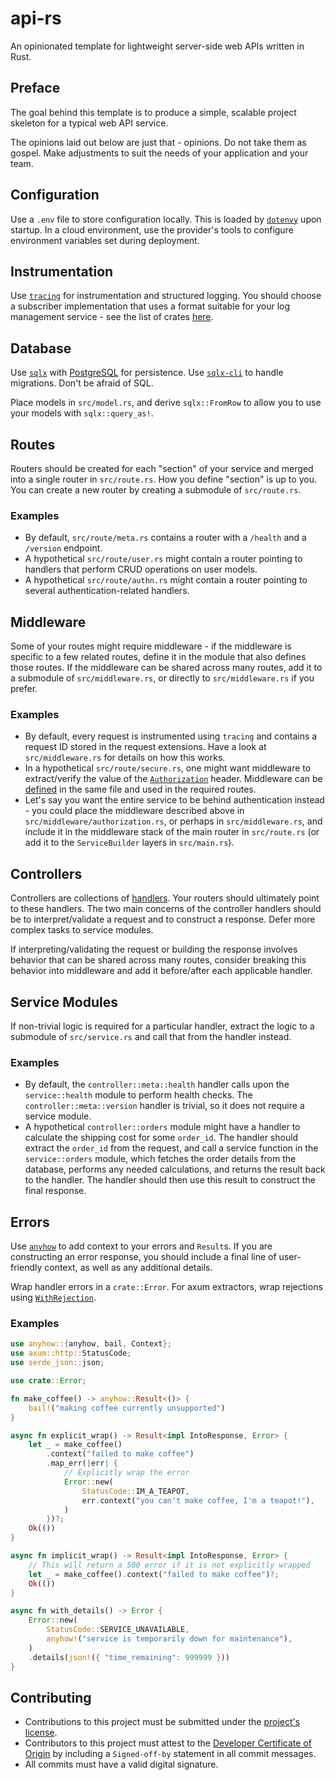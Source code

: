 # api-rs

An opinionated template for lightweight server-side web APIs written in Rust.

## Preface

The goal behind this template is to produce a simple, scalable project skeleton
for a typical web API service.

The opinions laid out below are just that - opinions. Do not take them as
gospel. Make adjustments to suit the needs of your application and your team.

## Configuration

Use a `.env` file to store configuration locally. This is loaded by
[`dotenvy`](https://crates.io/crates/dotenvy) upon startup. In a cloud
environment, use the provider's tools to configure environment variables set
during deployment.

## Instrumentation

Use [`tracing`](https://crates.io/crates/tracing) for instrumentation and
structured logging. You should choose a subscriber implementation that uses a
format suitable for your log management service - see the list of crates
[here](https://docs.rs/tracing/latest/tracing/#related-crates).

## Database

Use [`sqlx`](https://crates.io/crates/sqlx) with
[PostgreSQL](https://www.postgresql.org/) for persistence. Use
[`sqlx-cli`](https://crates.io/crates/sqlx-cli) to handle migrations. Don't be
afraid of SQL.

Place models in `src/model.rs`, and derive `sqlx::FromRow` to allow you to use
your models with `sqlx::query_as!`.

## Routes

Routers should be created for each "section" of your service and merged into a
single router in `src/route.rs`. How you define "section" is up to you. You can
create a new router by creating a submodule of `src/route.rs`.

### Examples
- By default, `src/route/meta.rs` contains a router with a `/health` and a
  `/version` endpoint.
- A hypothetical `src/route/user.rs` might contain a router pointing to
  handlers that perform CRUD operations on user models.
- A hypothetical `src/route/authn.rs` might contain a router pointing to
  several authentication-related handlers.

## Middleware

Some of your routes might require middleware - if the middleware is specific to
a few related routes, define it in the module that also defines those routes.
If the middleware can be shared across many routes, add it to a submodule of
`src/middleware.rs`, or directly to `src/middleware.rs` if you prefer.

### Examples
- By default, every request is instrumented using `tracing` and contains a
  request ID stored in the request extensions. Have a look at
  `src/middleware.rs` for details on how this works.
- In a hypothetical `src/route/secure.rs`, one might want middleware to
  extract/verify the value of the
  [`Authorization`](https://developer.mozilla.org/en-US/docs/Web/HTTP/Headers/Authorization)
  header. Middleware can be
  [defined](https://docs.rs/axum/latest/axum/middleware/index.html#writing-middleware)
  in the same file and used in the required routes.
- Let's say you want the entire service to be behind authentication instead -
  you could place the middleware described above in
  `src/middleware/authorization.rs`, or perhaps in `src/middleware.rs`, and
  include it in the middleware stack of the main router in `src/route.rs` (or
  add it to the `ServiceBuilder` layers in `src/main.rs`).

## Controllers

Controllers are collections of
[handlers](https://docs.rs/axum/latest/axum/handler/index.html). Your routers
should ultimately point to these handlers. The two main concerns of the
controller handlers should be to interpret/validate a request and to construct
a response. Defer more complex tasks to service modules.

If interpreting/validating the request or building the response involves
behavior that can be shared across many routes, consider breaking this behavior
into middleware and add it before/after each applicable handler.

## Service Modules

If non-trivial logic is required for a particular handler, extract the logic to
a submodule of `src/service.rs` and call that from the handler instead.

### Examples
- By default, the `controller::meta::health` handler calls upon the
  `service::health` module to perform health checks. The
  `controller::meta::version` handler is trivial, so it does not require a
  service module.
- A hypothetical `controller::orders` module might have a handler to calculate
  the shipping cost for some `order_id`. The handler should extract the
  `order_id` from the request, and call a service function in the
  `service::orders` module, which fetches the order details from the database,
  performs any needed calculations, and returns the result back to the handler.
  The handler should then use this result to construct the final response.

## Errors

Use [`anyhow`](https://crates.io/crates/anyhow) to add context to your errors
and `Result`s. If you are constructing an error response, you should include a
final line of user-friendly context, as well as any additional details.

Wrap handler errors in a `crate::Error`. For axum extractors, wrap rejections
using [`WithRejection`](https://docs.rs/axum-extra/latest/axum_extra/extract/struct.WithRejection.html).

### Examples
```rust
use anyhow::{anyhow, bail, Context};
use axum::http::StatusCode;
use serde_json::json;

use crate::Error;

fn make_coffee() -> anyhow::Result<()> {
    bail!("making coffee currently unsupported")
}

async fn explicit_wrap() -> Result<impl IntoResponse, Error> {
    let _ = make_coffee()
        .context("failed to make coffee")
        .map_err(|err| {
            // Explicitly wrap the error
            Error::new(
                StatusCode::IM_A_TEAPOT,
                err.context("you can't make coffee, I'm a teapot!"),
            )
        })?;
    Ok(())
}

async fn implicit_wrap() -> Result<impl IntoResponse, Error> {
    // This will return a 500 error if it is not explicitly wrapped
    let _ = make_coffee().context("failed to make coffee")?;
    Ok(())
}

async fn with_details() -> Error {
    Error::new(
        StatusCode::SERVICE_UNAVAILABLE,
        anyhow!("service is temporarily down for maintenance"),
    )
    .details(json!({ "time_remaining": 999999 }))
}
```

## Contributing

- Contributions to this project must be submitted under the [project's license](./LICENSE).
- Contributors to this project must attest to the [Developer Certificate of Origin](https://developercertificate.org/) by including a `Signed-off-by` statement in all commit messages.
- All commits must have a valid digital signature.
